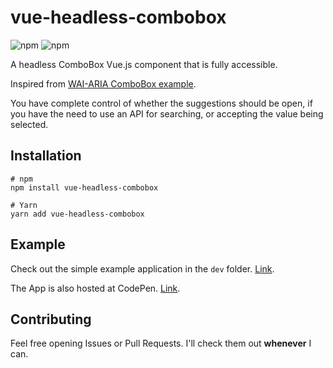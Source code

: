 # vue-headless-combobox

![npm](https://img.shields.io/npm/v/vue-headless-combobox)
![npm](https://img.shields.io/npm/dm/vue-headless-combobox)

A headless ComboBox Vue.js component that is fully accessible.

Inspired from [WAI-ARIA ComboBox example](https://w3c.github.io/aria-practices/examples/combobox/combobox-autocomplete-list.html).

You have complete control of whether the suggestions should be open, if you have the need to use an API for searching, or accepting the value being selected.

## Installation

```
# npm
npm install vue-headless-combobox

# Yarn
yarn add vue-headless-combobox
```

## Example

Check out the simple example application in the `dev` folder. [Link](./dev/App.vue).

The App is also hosted at CodePen. [Link](https://codepen.io/captainskippah/pen/rNwYWWw).

## Contributing

Feel free opening Issues or Pull Requests. I'll check them out **whenever** I can.
